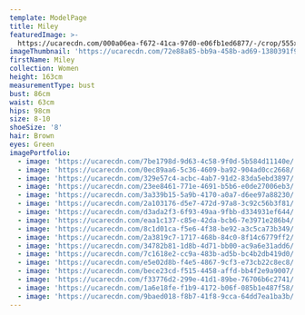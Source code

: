 ```yaml
---
template: ModelPage
title: Miley
featuredImage: >-
  https://ucarecdn.com/000a06ea-f672-41ca-97d0-e06fb1ed6877/-/crop/555x342/0,78/-/preview/
imageThumbnail: 'https://ucarecdn.com/72e88a85-bb9a-458b-ad69-1380391f9a19/'
firstName: Miley
collection: Women
height: 163cm
measurementType: bust
bust: 86cm
waist: 63cm
hips: 98cm
size: 8-10
shoeSize: '8'
hair: Brown
eyes: Green
imagePortfolio:
  - image: 'https://ucarecdn.com/7be1798d-9d63-4c58-9f0d-5b584d11140e/'
  - image: 'https://ucarecdn.com/0ec89aa6-5c36-4609-ba92-904ad0cc2668/'
  - image: 'https://ucarecdn.com/329e57c4-acbc-4ab7-91d2-83da5ebd3897/'
  - image: 'https://ucarecdn.com/23ee8461-771e-4691-b5b6-e0de27006eb3/'
  - image: 'https://ucarecdn.com/3a339b15-5a9b-4170-a0a7-d6ee97a88230/'
  - image: 'https://ucarecdn.com/2a103176-d5e7-472d-97a8-3c92c56b3f81/'
  - image: 'https://ucarecdn.com/d3ada2f3-6f93-49aa-9fbb-d334931ef644/'
  - image: 'https://ucarecdn.com/eaa1c137-c85e-42da-bcb6-7e3971e286b4/'
  - image: 'https://ucarecdn.com/8c1d01ca-f5e6-4f38-be92-a3c5ca73b349/'
  - image: 'https://ucarecdn.com/2a3819c7-1717-468b-84c0-8f14c6779ff2/'
  - image: 'https://ucarecdn.com/34782b81-1d8b-4d71-bb00-ac9a6e31add6/'
  - image: 'https://ucarecdn.com/7c1618e2-cc9a-483b-ad5b-bc4b2db419d0/'
  - image: 'https://ucarecdn.com/e5e02d8b-f4e5-4867-9cf3-e73cb22c8ec8/'
  - image: 'https://ucarecdn.com/bece23cd-f515-4458-affd-bb4f2e9a9007/'
  - image: 'https://ucarecdn.com/f33776d2-299e-41d1-89be-76706b6c2741/'
  - image: 'https://ucarecdn.com/1a6e18fe-f1b9-4172-b06f-085b1e487f58/'
  - image: 'https://ucarecdn.com/9baed018-f8b7-41f8-9cca-64dd7ea1ba3b/'
---
```


